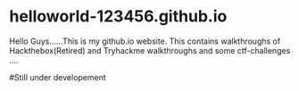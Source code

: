 # helloworld-123456.github.io
Hello Guys......This is my github.io website. This contains walkthroughs of Hackthebox(Retired) and Tryhackme walkthroughs and some ctf-challenges ....

#Still under developement

